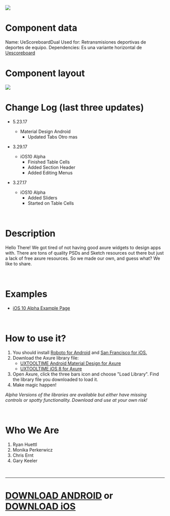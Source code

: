 ![](https://raw.githubusercontent.com/iamkeeler/UXTOOLTIME/master/UXTOOLTIMELOGO.png)

# Component data
Name: UeScoreboardDual
Used for: Retransmisiones deportivas de deportes de equipo.
Dependencies: Es una variante horizontal de  [Uescoreboard](https://github.com/Pascalmarin/mytest_repo)


# Component layout
![](https://github.com/Pascalmarin/mytest_repo/blob/master/u34.png)


# Change Log (last three updates)

-  5.23.17
    + Material Design Android
        * Updated Tabs Otro mas

-  3.29.17
    + iOS10 Alpha
        * Finished Table Cells
        * Added Section Header
        * Added Editing Menus

- 3.27.17
    + iOS10 Alpha
        * Added Sliders
        * Started on Table Cells


<br>

# Description
Hello There! We got tired of not having good axure widgets to design apps with. There are tons of quality PSDs and Sketch resources out there but just a lack of free axure resources. So we made our own, and guess what? We like to share.

<br>

# Examples
- [iOS 10 Alpha Example Page](http://yqkq80.axshare.com/ios-10.html)

<br>

# How to use it?
1. You should install [Roboto for Android](https://material.io/guidelines/resources/roboto-noto-fonts.html) and [San Francisco for iOS.](https://developer.apple.com/fonts/)
2. Download the Axure library file:
	- [UXTOOLTIME Android Material Design for Axure](https://github.com/iamkeeler/UXTOOLTIME/raw/master/UXTT-Android-Material-Design-V01.rplib "Just download it already ;)")
	- [UXTOOLTIME iOS 8 for Axure](https://github.com/iamkeeler/UXTOOLTIME/raw/master/UXTT-iOS8-V1-1.rplib "Just download it already ;)")
3. Open Axure, click the three bars icon and choose "Load Library". Find the library file you downloaded to load it.
4. Make magic happen!

*Alpha Versions of the libraries are available but either have missing controls or spotty functionality. Download and use at your own risk!*

<br>

# Who We Are
1. Ryan Huettl
2. Monika Perkerwicz
3. Chris Ernt
4. Gary Keeler

<br>

---

# [DOWNLOAD ANDROID](https://github.com/iamkeeler/UXTOOLTIME/raw/master/UXTT-Android-Material-Design-V01.rplib "Just download it already ;)") or [DOWNLOAD iOS](https://github.com/iamkeeler/UXTOOLTIME/raw/master/UXTT-iOS8-V1-1.rplib "Just download it already ;)")
